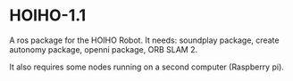 # HOIHO-1.1
A ros package for the HOIHO Robot.
It needs:
soundplay package,
create autonomy package,
openni package,
ORB SLAM 2.

It also requires some nodes running on a second computer (Raspberry pi).
